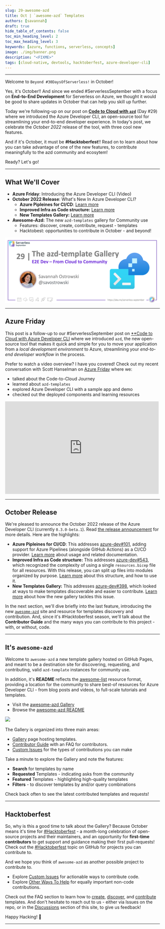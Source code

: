 ```yaml
---
slug: 29-awesome-azd
title: Oct | `awesome-azd` Templates
authors: [savannah]
draft: true
hide_table_of_contents: false
toc_min_heading_level: 2
toc_max_heading_level: 3
keywords: [azure, functions, serverless, concepts]
image: ./img/banner.png
description: "<FIXME>" 
tags: [cloud-native, devtools, hacktoberfest, azure-developer-cli]
---
```


<!-- FIXME -->
<head>
  <meta name="twitter:url" 
    content="https://azure.github.io/Cloud-Native/blog/29-awesome-azd" />
  <meta name="twitter:title" 
    content="#30DaysOfServerless: Cloud to Community with `awesome-azd`" />
  <meta name="twitter:description" 
    content="#30DaysOfServerless: Cloud to Community with `awesome-azd`" />
  <meta name="twitter:image"
    content="https://azure.github.io/Cloud-Native/img/banners/post-kickoff.png" />
  <meta name="twitter:card" content="summary_large_image" />
  <meta name="twitter:creator" 
    content="@savostrowski" />
  <meta name="twitter:site" content="@AzureAdvocates" /> 
  <link rel="canonical" 
    href="https://azure.github.io/Cloud-Native/blog/29-awesome-azd" />
</head>

---

Welcome to `Beyond #30DaysOfServerless!` in October!

Yes, it's October!! And since we ended #ServerlessSeptember with a focus on **End-to-End Development** for Serverless on Azure, we thought it would be good to share updates in October that can help you skill up further.

Today we're following-up on our post on [**Code to Cloud with `azd`**](./../2022-09-29/index.md) (Day #29) where we introduced the Azure Developer CLI, an open-source tool for streamlining your end-to-end developer experience. In today's post, we celebrate the _October 2022_ release of the tool, with three cool new features. 

And if it's October, it must be **#Hacktoberfest**!! Read on to learn about how you can take advantage of one of the new features, to contribute meaningfully to the azd community and ecosytem!

Ready? Let's go!

---

## What We'll Cover
 * **Azure Friday**: Introducing the Azure Developer CLI (Video)
 * **October 2022 Release**: What's New In Azure Developer CLI? 
    * **Azure Pipleines for CI/CD**: [Learn more](https://learn.microsoft.com/azure/developer/azure-developer-cli/configure-devops-pipeline?tabs=azdo)
    * **Improved Infra as Code structure:** [Learn more](https://devblogs.microsoft.com/azure-sdk/azure-developer-cli-azd-october-2022-release/#improved-infrastructure-as-code-structure-via-bicep-modules)
    * **New Templates Gallery:** [Learn more](https://devblogs.microsoft.com/azure-sdk/azure-developer-cli-azd-october-2022-release/#new-template-gallery-awesome-azd)
 * **Awesome-Azd:** The new `azd-templates` gallery for Community use
    * Features: discover, create, contribute, request - templates
    * Hacktobest: opportunities to contribute in October - and beyond!

![](./img/banner.png)

---

## Azure Friday

This post is a follow-up to our #ServerlessSeptember post on [**Code to Cloud with Azure Developer CLI](./../2022-09-29/index.md) where we introduced `azd`, the new open-source tool that makes it quick and simple for you to move your application from a _local development environment_ to Azure, streamlining your _end-to-end developer workflow_ in the process. 

Prefer to watch a video overview? I have you covered! Check out my recent conversation with Scott Hanselman on [Azure Friday](https://learn.microsoft.com/Shows/Azure-Friday/) where we:
 - talked about the Code-to-Cloud Journey
 - learned about `azd-templates`
 - explored Azure Developer CLI with a sample app and demo
 - checked out the deployed components and learning resources

<iframe width="500" height="300" src="https://www.youtube.com/embed/VTk-FhJyo7s" title="Introducing the Azure Developer CLI (azd) | Azure Friday" frameborder="0" allow="accelerometer; autoplay; clipboard-write; encrypted-media; gyroscope; picture-in-picture" allowfullscreen></iframe>

---

## October Release

We're pleased to announce the October 2022 release of the Azure Developer CLI (currently `0.3.0-beta.1`). Read [the release announcement](https://devblogs.microsoft.com/azure-sdk/azure-developer-cli-azd-october-2022-release/#new-template-gallery-awesome-azd) for more details. Here are the highlights:

  * **Azure Pipleines for CI/CD**: This addresses [azure-dev#101](https://github.com/Azure/azure-dev/issues/101), adding support for Azure Pipelines (alongside GitHub Actions) as a CI/CD provider. [Learn more](https://learn.microsoft.com/azure/developer/azure-developer-cli/configure-devops-pipeline?tabs=azdo) about usage and related documentation.
  * **Improved Infra as Code structure:** This addresses [azure-dev#543](https://github.com/Azure/azure-dev/issues/543), which recognized the complexity of using a single `resources.bicep` file for all resources. With this release, you can split up files into modules organized by purpose. [Learn more](https://devblogs.microsoft.com/azure-sdk/azure-developer-cli-azd-october-2022-release/#improved-infrastructure-as-code-structure-via-bicep-modules) about this structure, and how to use it.
  * **New Templates Gallery:** This addresses [azure-dev#398](https://github.com/Azure/azure-dev/issues/398), which looked at ways to make templates discoverable and easier to contribute. [Learn more](https://devblogs.microsoft.com/azure-sdk/azure-developer-cli-azd-october-2022-release/#new-template-gallery-awesome-azd) about how the new gallery tackles this issue.

In the next section, we'll dive briefly into the last feature, introducing the new [`awesome-azd`](https://aka.ms/awesome-azd) site and resource for templates discovery and contribution. And, since it's #Hacktoberfest season, we'll talk about the **Contributor Guide** and the many ways you can contribute to this project - with, or without, code.

---

## It's `awesome-azd`

Welcome to `awesome-azd` a new template gallery hosted on GitHub Pages, and meant to be a destination site for discovering, requesting, and contributing, valid `azd-template` instances for community use. 

In addition, it's **README** reflects the [awesome-list](https://github.com/topics/awesome-list) resource format, providing a location for the community to share best-of resources for Azure Developer CLI - from blog posts and videos, to full-scale tutorials and templates.

 * Visit the [awesome-azd Gallery](https://azure.github.io/awesome-azd/)
 * Browse the [awesome-azd README](https://github.com/Azure/awesome-azd/blob/main/README.md)


![](./img/gallery.gif)

The Gallery is organized into three main areas:
 - [Gallery](https://azure.github.io/awesome-azd/) page hosting templates.
 - [Contributor Guide](https://azure.github.io/awesome-azd/docs/intro) with an FAQ for contributors.
 - [Custom Issues](https://github.com/Azure/awesome-azd/issues/new/choose) for the types of contributions you can make

Take a minute to explore the Gallery and note the features:
 - **Search** for templates by name
 - **Requested** Templates - indicating asks from the community
 - **Featured** Templates - highlighting high-quality templates
 - **Filters** - to discover templates by and/or query combinations

Check back often to see the latest contributed templates and requests!

---

## Hacktoberfest

So, why is this a good time to talk about the Gallery? Because October means it's time for [#Hacktoberfest](https://hacktoberfest.com/) - a month-long celebration of open-source projects and their maintainers, and an opportunity for **first-time contributors** to get support and guidance making their first pull-requests! Check out the [#Hacktoberfest](https://github.com/topics/hacktoberfest) topic on GitHub for projects you can contribute to.

And we hope you think of `awesome-azd` as another possible project to contribute to. 
 * Explore [Custom Issues](https://azure.github.io/awesome-azd/docs/intro#our-custom-issues) for actionable ways to contribute code.
 * Explore [Other Ways To Help](https://azure.github.io/awesome-azd/docs/intro#other-ways-to-help) for equally important non-code contributions.
 
Check out the FAQ section to learn how to [create](https://azure.github.io/awesome-azd/docs/faq/create-template), [discover](https://azure.github.io/awesome-azd/docs/faq/discover-azd), and [contribute](https://azure.github.io/awesome-azd/docs/faq/contribute-template) templates. And don't hesitate to reach out to us - either via Issues on the repo, or in the [Discussions](https://github.com/Azure/Cloud-Native/discussions) section of this site, to give us feedback!

Happy Hacking! 🎃

---